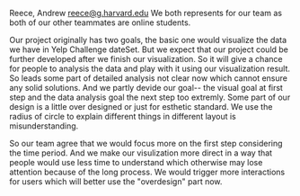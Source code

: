 Reece, Andrew reece@g.harvard.edu
We both represents for our team as both of our other teammates are online students.

Our project originally has two goals, the basic one would visualize the data we have in Yelp Challenge dateSet. But we expect that our project could be further developed after we finish our visualization. So it will give a chance for people to analysis the data and play with it using our visualization result. So leads some part of detailed analysis not clear now which cannot ensure any solid solutions.
And we partly devide our goal-- the visual goal at first step and the data analysis goal the next step too extremly. 
Some part of our design is a little over designed or just for esthetic standard.
We use the radius of circle to explain different things in different layout is misunderstanding.

So our team agree that we would focus more on the first step considering the time period. 
And we make our visulization more direct in a way that people would use less time to understand which otherwise may lose attention because of the long process.
We would trigger more interactions for users which will better use the "overdesign" part now.